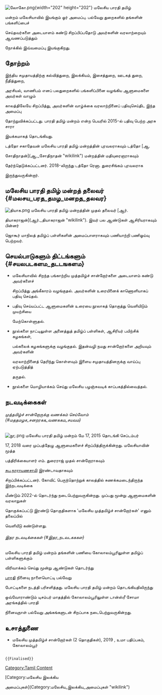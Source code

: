 ![](லோகோ.png "லோகோ.png"){width="202" height="202"} மலேசிய பாரதி தமிழ்
மன்றம் மலேசியாவில் இயங்கும் ஓர் அமைப்பு. பல்வேறு துறைகளில் தங்களின் பங்களிப்பைச்
செய்தவர்களை அடையாளம் கண்டு சிறப்பிப்பதோடு அவர்களின் வரலாற்றையும் ஆவணப்படுத்தும்
நோக்கில் இவ்வமைப்பு இயங்குகிறது.

## தோற்றம்

இந்திய சமுதாயத்திற்கு கல்வித்துறை, இலக்கியம், இசைத்துறை, ஊடகத் துறை, நீதித்துறை,
அரசியல், வாணிபம் எனப் பலதுறைகளில் பங்களிப்பினை வழங்கிய ஆளுமைகளை அவர்கள் வாழும்
காலத்திலேயே சிறப்பித்து, அவர்களின் வாழ்க்கை வரலாற்றினைப் பதிவுசெய்திட இந்த அமைப்பு
தோற்றுவிக்கப்பட்டது. பாரதி தமிழ் மன்றம் என்ற பெயரில் 2015-ல் பதிவு பெற்ற அரசு சாரா
இயக்கமாகத் தொடங்கியது.

டத்தோ சகாதேவன் மலேசிய பாரதி தமிழ் மன்றத்தின் புரவலராகவும் டத்தோ [ஆ.
சோதிநாதன்](ஆ._சோதிநாதன் "wikilink") மன்றத்தின் மதியுரைஞராகவும்
தேர்ந்தெடுக்கப்பட்டனர். 2018-லிருந்து டத்தோ ரெனா. துரைசிங்கம் புரவலராக
இருந்துவருகின்றார்.

## மலேசிய பாரதி தமிழ் மன்றத் தலைவர் {#மலசய_பரத_தமழ_மனறத_தலவர}

![](தியாக.png "தியாக.png") மலேசிய பாரதி தமிழ் மன்றத்தின் முதல் தலைவர் [ஆர்.
தியாகராஜன்](ஆர்._தியாகராஜன் "wikilink"). இவர் பல ஆண்டுகள் ஆசிரியராகவும் பின்னர்
ஜொகூர் மாநிலத் தமிழ்ப் பள்ளிகளின் அமைப்பாளராகவும் பணியாற்றி பணிஓய்வு பெற்றவர்.

## செயல்பாடுகளும் திட்டங்களும் {#சயலபடகளம_தடடஙகளம}

-   மலேசியாவில் சிறந்த பங்காற்றிய முத்தமிழ்ச் சான்றோர்களை அடையாளம் கண்டு அவர்களைச்
    சிறப்பித்து அங்கீகாரம் வழங்குதல். அவர்களின் உரையினைக் காணொளியாகப் பதிவு செய்தல்.
-   பதிவு செய்யப்பட்ட ஆளுமைகளின் உரையை நூலாகத் தொகுத்து வெளியிடும் முயற்சியை
    மேற்கொள்ளுதல்.
-   நூல்களை நாட்டிலுள்ள அனைத்துத் தமிழ்ப் பள்ளிகள், ஆசிரியர் பயிற்சிக் கழகங்கள்,
    பல்கலைக் கழகங்களுக்கு வழங்குதல். இதன்வழி நமது சான்றோர்களை அறியவும் அவர்களின்
    வரலாற்றினைத் தெரிந்து கொள்ளவும் இளைய சமுதாயத்தினருக்கு வாய்ப்பு ஏற்படுத்தித்
    தருதல்.
-   நூல்களை மொழியாக்கம் செய்து மலேசிய பழஞ்சுவடிக் காப்பகத்தில்வைத்தல்.

## நடவடிக்கைகள்

###### முத்தமிழ்ச் சான்றோருக்கு வணக்கம் செய்வோம் {#மததமழச_சனறரகக_வணககம_சயவம}

![](நூ;.png "நூ;.png") மலேசிய பாரதி தமிழ் மன்றம் மே 17, 2015 தொடங்கி செப்டம்பர்
17, 2018 வரை முப்பத்தேழு ஆளுமைகளைச் சிறப்பித்திருக்கின்றது. மலேசியாவின் மூத்த
பத்திரிக்கையாளர் எம். துரைராஜ் முதல் சான்றோராகவும்
[சுப.நாராயணசாமி](சுப._நாராயணசாமி "wikilink") இரண்டாவதாகவும்
சிறப்பிக்கப்பட்டனர். கோவிட் பெருந்தொற்றுக் காலத்தில் சுணக்கமடைந்திருந்த இந்நடவடிக்கை
மீண்டும் 2022-ல் தொடர்ந்து நடைபெற்றுவருகின்றது. முப்பது மூன்று ஆளுமைகளின் வரலாறுகள்
தொகுக்கப்பட்டு இரண்டு தொகுதிகளாக \'மலேசிய முத்தமிழ்ச் சான்றோர்கள்\' எனும் தலைப்பில்
வெளியீடு கண்டுள்ளது.

###### இதர நடவடிக்கைகள் {#இதர_நடவடகககள}

மலேசிய பாரதி தமிழ் மன்றம் தங்களின் பணியை கோலாலம்பூரிலுள்ள தமிழ்ப் பள்ளிகளுக்கும்
விரிவாக்கம் செய்து மூன்று ஆண்டுகள் தொடர்ந்து
[பாரதி](சி.சுப்ரமணிய_பாரதியார் "wikilink") நினைவு நாளையொட்டி பல்வேறு
போட்டிகளை நடத்தி பரிசளித்தது. மலேசிய பாரதி தமிழ் மன்றம் தொடங்கியதிலிருந்து
ஒவ்வோராண்டும் டிசம்பர் மாதத்தில் கோலாலம்பூரிலுள்ள டான்ஸ்ரீ சோமா அரங்கத்தில் பாரதி
நினைவுநாள் பல்வேறு அங்கங்களுடன் சிறப்பாக நடைபெற்றுவருகின்றது.

## உசாத்துணை

-   மலேசிய முத்தமிழ்ச் சான்றோர்கள் (2 தொகுதிகள்), 2019 , உமா பதிப்பகம், கோலாலம்பூர்

```{=mediawiki}
{{Finalised}}
```
[Category:Tamil Content](Category:Tamil_Content "wikilink")
[Category:மலேசிய இலக்கிய
அமைப்புகள்](Category:மலேசிய_இலக்கிய_அமைப்புகள் "wikilink")
